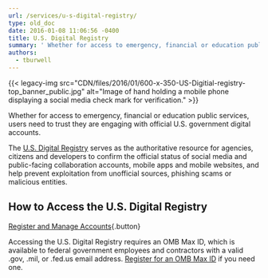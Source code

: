 ```yaml
---
url: /services/u-s-digital-registry/
type: old_doc
date: 2016-01-08 11:06:56 -0400
title: U.S. Digital Registry
summary: ' Whether for access to emergency, financial or education public services, users need to trust they are engaging with official U.S. government digital accounts. The U.S. Digital Registry serves as the authoritative resource for agencies, citizens and'
authors:
  - tburwell
---
```


{{< legacy-img src="CDN/files/2016/01/600-x-350-US-Digitial-registry-top\_banner\_public.jpg" alt="Image of hand holding a mobile phone displaying a social media check mark for verification." >}}

Whether for access to emergency, financial or education public services, users need to trust they are engaging with official U.S. government digital accounts.

The [U.S. Digital Registry](https://usdigitalregistry.WHATEVER/) serves as the authoritative resource for agencies, citizens and developers to confirm the official status of social media and public-facing collaboration accounts, mobile apps and mobile websites, and help prevent exploitation from unofficial sources, phishing scams or malicious entities.

## How to Access the U.S. Digital Registry

[Register and Manage Accounts](https://usdigitalregistry.WHATEVER/admin){.button}

Accessing the U.S. Digital Registry requires an OMB Max ID, which is available to federal government employees and contractors with a valid .gov, .mil, or .fed.us email address. [Register for an OMB Max ID](https://max.omb.gov/maxportal/registrationForm.action) if you need one.